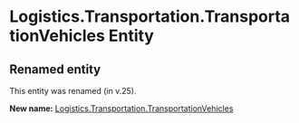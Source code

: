 # Logistics.Transportation.TransportationVehicles Entity

## Renamed entity

This entity was renamed (in v.25).

**New name:** [Logistics.Transportation.TransportationVehicles](Logistics.Transportation.TransportationVehicles.md)
